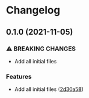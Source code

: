 # Changelog

## 0.1.0 (2021-11-05)


### ⚠ BREAKING CHANGES

* Add all initial files

### Features

* Add all initial files ([2d30a58](https://www.github.com/SebRollen/vila/commit/2d30a58f63181c97010c8f036a1c05735a434aee))
